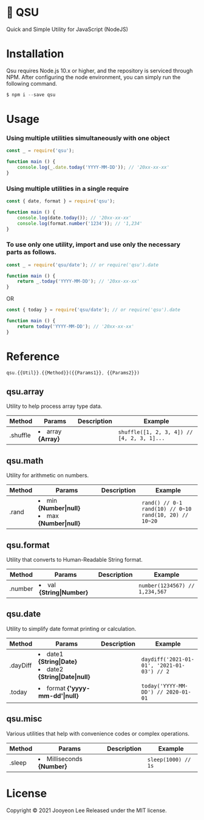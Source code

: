 # 🧰 QSU
Quick and Simple Utility for JavaScript (NodeJS)

# Installation
Qsu requires Node.js 10.x or higher, and the repository is serviced through NPM.
After configuring the node environment, you can simply run the following command.
```javascript
$ npm i --save qsu
```

# Usage
### Using multiple utilities simultaneously with one object
```javascript
const _ = require('qsu');

function main () {
    console.log(_.date.today('YYYY-MM-DD')); // '20xx-xx-xx'
}
```

### Using multiple utilities in a single require
```javascript
const { date, format } = require('qsu');

function main () {
    console.log(date.today()); // '20xx-xx-xx'
    console.log(format.number('1234')); // '1,234'
}
```

### To use only one utility, import and use only the necessary parts as follows.
```javascript
const _ = require('qsu/date'); // or require('qsu').date 

function main () {
    return _.today('YYYY-MM-DD'); // '20xx-xx-xx'
}
```
OR
```javascript
const { today } = require('qsu/date'); // or require('qsu').date 

function main () {
    return today('YYYY-MM-DD'); // '20xx-xx-xx'
}
```

# Reference
```javascript
qsu.{{Util}}.{{Method}}({{Params1}}, {{Params2}})
```

## qsu.array
Utility to help process array type data.

| Method | Params | Description | Example |
| --- | --- | --- | --- |
| .shuffle | <li>array **{Array}**</li> |  | `shuffle([1, 2, 3, 4]) // [4, 2, 3, 1]...` |

## qsu.math
Utility for arithmetic on numbers.

| Method | Params | Description | Example |
| --- | --- | --- | --- |
| .rand | <li>min **{Number&#124;null}**</li><li>max **{Number&#124;null}**</li> |  | `rand() // 0-1`<br/>`rand(10) // 0~10`<br/>`rand(10, 20) // 10~20` |

## qsu.format
Utility that converts to Human-Readable String format.

| Method | Params | Description | Example |
| --- | --- | --- | --- |
| .number | <li>val **{String&#124;Number}**</li> |  | `number(1234567) // 1,234,567` |

## qsu.date
Utility to simplify date format printing or calculation.

| Method | Params | Description | Example |
| --- | --- | --- | --- |
| .dayDiff | <li>date1 **{String&#124;Date}**</li><li>date2 **{String&#124;Date&#124;null}**</li> |  | `daydiff('2021-01-01', '2021-01-03') // 2` |
| .today | <li>format **{'yyyy-mm-dd'&#124;null}**</li> |  | `today('YYYY-MM-DD') // 2020-01-01` |

## qsu.misc
Various utilities that help with convenience codes or complex operations.

| Method | Params | Description | Example |
| --- | --- | --- | --- |
| .sleep | <li>Milliseconds **{Number}**</li> |  | `sleep(1000) // 1s` |

# License
Copyright © 2021 Jooyeon Lee Released under the MIT license.
